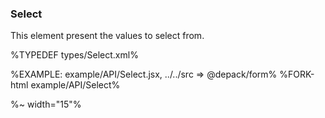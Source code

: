 ### **Select**

This element present the values to select from.

%TYPEDEF types/Select.xml%

%EXAMPLE: example/API/Select.jsx, ../../src => @depack/form%
%FORK-html example/API/Select%

%~ width="15"%